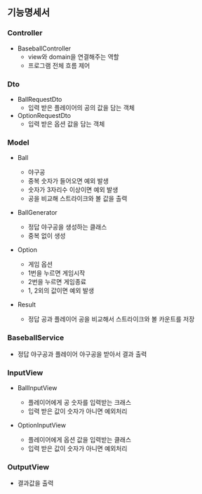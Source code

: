 ## 기능명세서

### Controller

- BaseballController
    - view와 domain을 연결해주는 역할
    - 프로그램 전체 흐름 제어

### Dto

- BallRequestDto
    - 입력 받은 플레이어의 공의 값을 담는 객체
- OptionRequestDto
    - 입력 받은 옵션 값을 담는 객체

### Model

- Ball
    - 야구공
    - 중복 숫자가 들어오면 예외 발생
    - 숫자가 3자리수 이상이면 예외 발생
    - 공을 비교해 스트라이크와 볼 값을 출력

- BallGenerator
    - 정답 야구공을 생성하는 클래스
    - 중복 없이 생성

- Option
    - 게임 옵션
    - 1번을 누르면 게임시작
    - 2번을 누르면 게임종료
    - 1, 2외의 값이면 예외 발생

- Result
    - 정답 공과 플레이어 공을 비교해서 스트라이크와 볼 카운트를 저장

### BaseballService

- 정답 야구공과 플레이어 야구공을 받아서 결과 출력

### InputView

- BallInputView
    - 플레이어에게 공 숫자를 입력받는 크래스
    - 입력 받은 값이 숫자가 아니면 예외처리

- OptionInputView
    - 플레이어에게 옵션 값을 입력받는 클래스
    - 입력 받은 값이 숫자가 아니면 예외처리

### OutputView

- 결과값을 출력